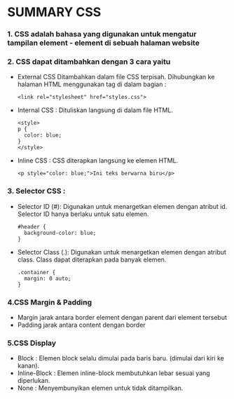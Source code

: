 # SUMMARY CSS
### 1. CSS  adalah bahasa yang digunakan untuk mengatur tampilan element - element di sebuah halaman website
### 2. CSS dapat ditambahkan dengan 3 cara yaitu 
- External CSS Ditambahkan dalam file CSS terpisah. Dihubungkan ke halaman HTML menggunakan tag <link> di dalam bagian <head>:
  ```
  <link rel="stylesheet" href="styles.css">
  ```
- Internal CSS : Dituliskan langsung di dalam file HTML.
  ```
  <style>
  p {
    color: blue;
  }
  </style>
  ```
- Inline CSS : CSS diterapkan langsung ke elemen HTML.
  ```
  <p style="color: blue;">Ini teks berwarna biru</p>
  ```
### 3. Selector CSS : 
- Selector ID (#): Digunakan untuk menargetkan elemen dengan atribut id. Selector ID hanya berlaku untuk satu elemen.
  ``` 
  #header {
    background-color: blue;
  }
  ```
- Selector Class (.): Digunakan untuk menargetkan elemen dengan atribut class. Class dapat diterapkan pada banyak elemen.
  ```
  .container {
    margin: 0 auto;
  }
  ```
### 4.CSS Margin & Padding
- Margin jarak antara border element dengan parent dari element tersebut
- Padding jarak antara content dengan border

### 5.CSS Display
- Block : Elemen block selalu dimulai pada baris baru. (dimulai dari kiri ke kanan).
- Inline-Block : Elemen inline-block membutuhkan lebar sesuai yang diperlukan.
- None : Menyembunyikan elemen untuk tidak ditampilkan.
